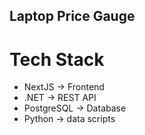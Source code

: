 ## Laptop Price Gauge  

# Tech Stack  
- NextJS -> Frontend
- .NET -> REST API
- PostgreSQL -> Database
- Python -> data scripts
